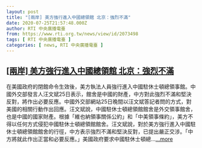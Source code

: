 ```yaml
---
layout: post
title: "[兩岸] 美方強行進入中國總領館 北京：強烈不滿"
date: 2020-07-25T21:57:48.000Z
author: RTI 中央廣播電臺
from: https://www.rti.org.tw/news/view/id/2073498
tags: [ RTI 中央廣播電臺 ]
categories: [ news, RTI 中央廣播電臺 ]
---
```

<!--1595714268000-->
[[兩岸] 美方強行進入中國總領館 北京：強烈不滿](https://www.rti.org.tw/news/view/id/2073498)
------

<div>
在美國政府的閉館命令生效後，美方執法人員強行進入中國駐休士頓總領事館。中國外交部發言人汪文斌25日表示，館舍是中國的財產，中方對此強烈不滿和堅決反對，將作出必要反應。中國外交部網站25日晚間以汪文斌答記者問的方式，對美國的相關行動作出回應。汪文斌說，中國駐休士頓總領館館舍是外交領事館舍，也是中國的國家財產。根據「維也納領事關係公約」和「中美領事條約」，美方不得以任何方式侵犯中國駐休士頓總領館館舍。汪文斌說，對於美方強行進入中國駐休士頓總領館館舍的行徑，中方表示強烈不滿和堅決反對，已提出嚴正交涉。「中方將就此作出正當和必要反應。」美國政府要求中國駐休士頓總...<a target="_blank" href="https://www.rti.org.tw/news/view/id/2073498">...more</a>
</div>
